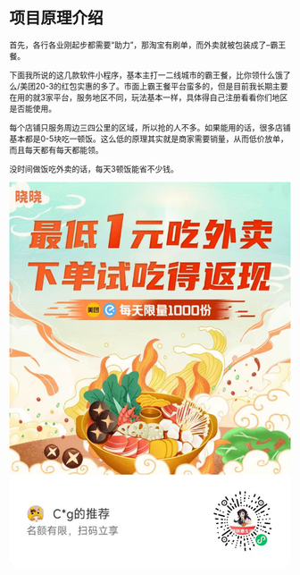 # 项目原理介绍

首先，各行各业刚起步都需要“助力”，那淘宝有刷单，而外卖就被包装成了–霸王餐。

下面我所说的这几款软件小程序，基本主打一二线城市的霸王餐，比你领什么饿了么/美团20-3的红包实惠的多了。市面上霸王餐平台蛮多的，但是目前我长期主要在用的就3家平台，服务地区不同，玩法基本一样，具体得自己注册看看你们地区是否能使用。

每个店铺只服务周边三四公里的区域，所以抢的人不多。如果能用的话，很多店铺基本都是0-5块吃一顿饭。这么低的原理其实就是商家需要销量，从而低价放单，而且每天都有每天都能领。

没时间做饭吃外卖的话，每天3顿饭能省不少钱。

![alt text](邀请码.jpg)